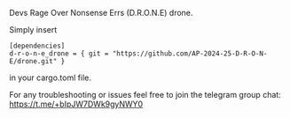 Devs Rage Over Nonsense Errs (D.R.O.N.E) drone.

Simply insert
```
[dependencies]
d-r-o-n-e_drone = { git = "https://github.com/AP-2024-25-D-R-O-N-E/drone.git" }
```
in your cargo.toml file.


For any troubleshooting or issues feel free to join the telegram group chat: https://t.me/+bIpJW7DWk9gyNWY0
